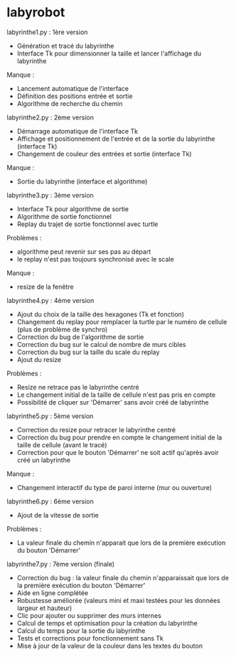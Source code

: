 # labyrobot
labyrinthe1.py : 1ère version
  - Génération et tracé du labyrinthe
  - Interface Tk pour dimensionner la taille et lancer l'affichage du labyrinthe

Manque :
  - Lancement automatique de l'interface
  - Définition des positions entrée et sortie
  - Algorithme de recherche du chemin


labyrinthe2.py : 2ème version
  - Démarrage automatique de l'interface Tk
  - Affichage et positionnement de l'entrée et de la sortie du labyrinthe (interface Tk)
  - Changement de couleur des entrées et sortie (interface Tk)
  
Manque :
  - Sortie du labyrinthe (interface et algorithme)


labyrinthe3.py : 3ème version
  - Interface Tk pour algorithme de sortie
  - Algorithme de sortie fonctionnel
  - Replay du trajet de sortie fonctionnel avec turtle

Problèmes :
  - algorithme peut revenir sur ses pas au départ
  - le replay n'est pas toujours synchronisé avec le scale

Manque :
  - resize de la fenêtre


labyrinthe4.py : 4ème version
  - Ajout du choix de la taille des hexagones (Tk et fonction)
  - Changement du replay pour remplacer la turtle par le numéro de cellule (plus de problème de synchro)
  - Correction du bug de l'algorithme de sortie
  - Correction du bug sur le calcul de nombre de murs cibles
  - Correction du bug sur la taille du scale du replay
  - Ajout du resize

Problèmes :
  - Resize ne retrace pas le labyrinthe centré
  - Le changement initial de la taille de cellule n'est pas pris en compte
  - Possibilité de cliquer sur 'Démarrer' sans avoir créé de labyrinthe 


labyrinthe5.py : 5ème version
  - Correction du resize pour retracer le labyrinthe centré
  - Correction du bug pour prendre en compte le changement initial de la taille de cellule (avant le tracé)
  - Correction pour que le bouton 'Démarrer' ne soit actif qu'après avoir créé un labyrinthe

Manque :
  - Changement interactif du type de paroi interne (mur ou ouverture)


labyrinthe6.py : 6ème version
  - Ajout de la vitesse de sortie

Problèmes :
  - La valeur finale du chemin n'apparait que lors de la première exécution du bouton 'Démarrer'
  
  
labyrinthe7.py : 7ème version (finale)
  - Correction du bug : la valeur finale du chemin n'apparaissait que lors de la première exécution du bouton 'Démarrer'
  - Aide en ligne complétée
  - Robustesse améliorée (valeurs mini et maxi testées pour les données largeur et hauteur)
  - Clic pour ajouter ou supprimer des murs internes
  - Calcul de temps et optimisation pour la création du labyrinthe
  - Calcul du temps pour la sortie du labyrinthe
  - Tests et corrections pour fonctionnement sans Tk
  - Mise à jour de la valeur de la couleur dans les textes du bouton

